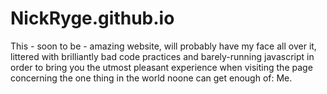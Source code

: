 # NickRyge.github.io

This - soon to be - amazing website, will probably have my face all over it, littered with brilliantly bad code practices and barely-running javascript in order to bring you the utmost pleasant experience when visiting the page concerning the one thing in the world noone can get enough of: Me. 
